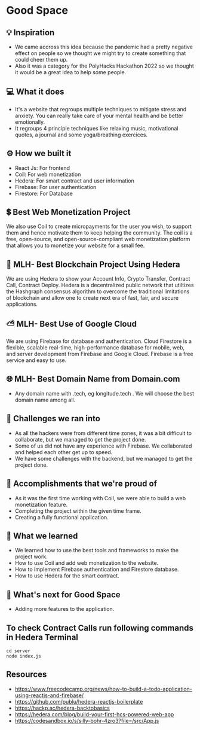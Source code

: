 # Good Space

## 💡 Inspiration

- We came accross this idea because the pandemic had a pretty negative effect on people so we thought we might try to create something that could cheer them up.
- Also it was a category for the PolyHacks Hackathon 2022 so we thought it would be a great idea to help some people.

## 💻 What it does

- It's a website that regroups multiple techniques to mitigate stress and anxiety. You can really take care of your mental health and be better emotionally.
- It regroups 4 principle techniques like relaxing music, motivational quotes, a journal and some yoga/breathing exercices.

## ⚙️ How we built it

- React Js: For frontend
- Coil: For web monetization
- Hedera: For smart contract and user information
- Firebase: For user authentication
- Firestore: For Database

## 💲 Best Web Monetization Project

We also use Coil to create micropayments for the user you wish, to support them and hence motivate them to keep helping the community. The coil is a free, open-source, and open-source-compliant web monetization platform that allows you to monetize your website for a small fee.

## 🔐 MLH- Best Blockchain Project Using Hedera

We are using Hedera to show your Account Info, Crypto Transfer, Contract Call, Contract Deploy. Hedera is a decentralized public network that utiltizes the Hashgraph consensus algorithm to overcome the traditional limitations of blockchain and allow one to create next era of fast, fair, and secure applications.

## ⛅ MLH- Best Use of Google Cloud

We are using Firebase for database and authentication. Cloud Firestore is a flexible, scalable real-time, high-performance database for mobile, web, and server development from Firebase and Google Cloud. Firebase is a free service and easy to use.

## 🌐 MLH- Best Domain Name from Domain.com

- Any domain name with .tech, eg longitude.tech . We will choose the best domain name among all.

## 🧠 Challenges we ran into

- As all the hackers were from different time zones, it was a bit difficult to collaborate, but we managed to get the project done.
- Some of us did not have any experience with Firebase. We collaborated and helped each other get up to speed.
- We have some challenges with the backend, but we managed to get the project done.

## 🏅 Accomplishments that we're proud of

- As it was the first time working with Coil, we were able to build a web monetization feature.
- Completing the project within the given time frame.
- Creating a fully functional application.

## 📖 What we learned

- We learned how to use the best tools and frameworks to make the project work.
- How to use Coil and add web monetization to the website.
- How to implement Firebase authentication and Firestore database.
- How to use Hedera for the smart contract.

## 🚀 What's next for Good Space

- Adding more features to the application.

<!-- Temp. -->

## To check Contract Calls run following commands in Hedera Terminal

```
cd server
node index.js
```

## Resources

- https://www.freecodecamp.org/news/how-to-build-a-todo-application-using-reactjs-and-firebase/
- https://github.com/publu/hedera-reactjs-boilerplate
- https://hackp.ac/hedera-backtobasics
- https://hedera.com/blog/build-your-first-hcs-powered-web-app
- https://codesandbox.io/s/silly-bohr-4zro3?file=/src/App.js
